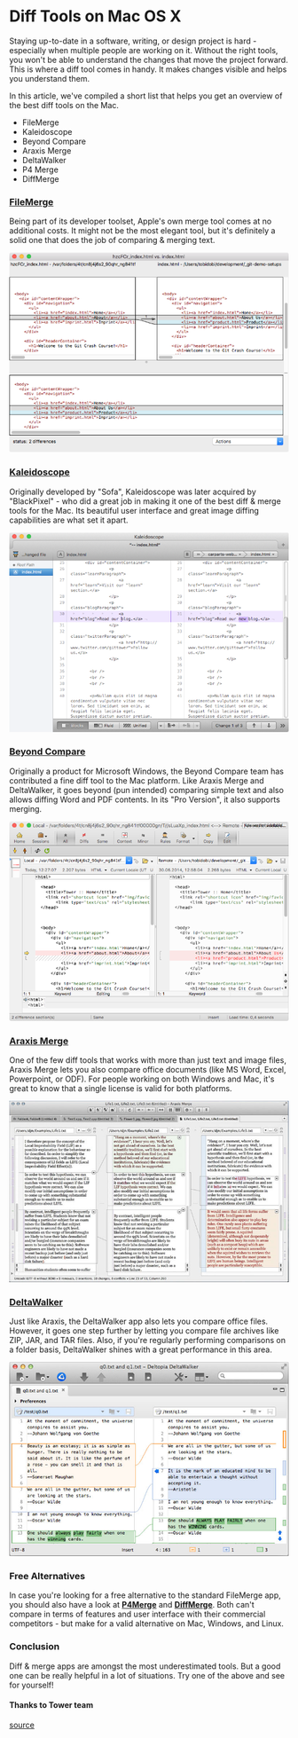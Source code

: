 # Diff Tools on Mac OS X

Staying up-to-date in a software, writing, or design project is hard - especially when multiple people are working on it.
Without the right tools, you won't be able to understand the changes that move the project forward.
This is where a diff tool comes in handy. It makes changes visible and helps you understand them.

In this article, we've compiled a short list that helps you get an overview of the best diff tools on the Mac.

+ FileMerge
+ Kaleidoscope
+ Beyond Compare
+ Araxis Merge
+ DeltaWalker
+ P4 Merge
+ DiffMerge

### [FileMerge]()
Being part of its developer toolset, Apple's own merge tool comes at no additional costs. It might not be the most elegant tool, but it's definitely a solid one that does the job of comparing & merging text.

![filemerge](filemerge.png)

### [Kaleidoscope](http://www.kaleidoscopeapp.com/)
Originally developed by "Sofa", Kaleidoscope was later acquired by "BlackPixel" - who did a great job in making it one of the best diff & merge tools for the Mac. Its beautiful user interface and great image diffing capabilities are what set it apart.

![Kaleidoscope](kaleidoscope.png)

### [Beyond Compare](http://www.scootersoftware.com/)
Originally a product for Microsoft Windows, the Beyond Compare team has contributed a fine diff tool to the Mac platform. Like Araxis Merge and DeltaWalker, it goes beyond (pun intended) comparing simple text and also allows diffing Word and PDF contents. In its "Pro Version", it also supports merging.

![Beyond Compare](beyond-compare.png)

### [Araxis Merge](http://www.araxis.com/merge/)
One of the few diff tools that works with more than just text and image files, Araxis Merge lets you also compare office documents (like MS Word, Excel, Powerpoint, or ODF). For people working on both Windows and Mac, it's great to know that a single license is valid for both platforms.

![Araxis Merge](araxis-merge.jpg)


### [DeltaWalker](http://www.deltawalker.com/)
Just like Araxis, the DeltaWalker app also lets you compare office files. However, it goes one step further by letting you compare file archives like ZIP, JAR, and TAR files. Also, if you're regularly performing comparisons on a folder basis, DeltaWalker shines with a great performance in this area.

![DeltaWalker](delta-walker.jpg)

### Free Alternatives
In case you're looking for a free alternative to the standard FileMerge app, you should also have a look at **[P4Merge](http://www.perforce.com/product/components/perforce-visual-merge-and-diff-tools)** and **[DiffMerge](http://www.sourcegear.com/diffmerge/)**.
Both can't compare in terms of features and user interface with their commercial competitors - but make for a valid alternative on Mac, Windows, and Linux.

### Conclusion
Diff & merge apps are amongst the most underestimated tools. But a good one can be really helpful in a lot of situations. Try one of the above and see for yourself!

#### Thanks to Tower team
[source](https://www.git-tower.com/blog/diff-tools-mac/)
